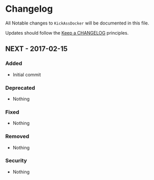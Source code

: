 # Changelog

All Notable changes to `KickAssDocker` will be documented in this file.

Updates should follow the [Keep a CHANGELOG](http://keepachangelog.com/) principles.

## NEXT - 2017-02-15

### Added
- Initial commit

### Deprecated
- Nothing

### Fixed
- Nothing

### Removed
- Nothing

### Security
- Nothing
